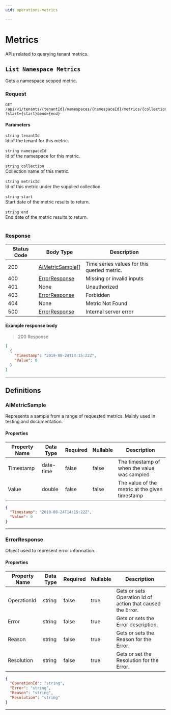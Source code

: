 ```yaml
---
uid: operations-metrics

---
```


# Metrics
APIs related to querying tenant metrics.

## `List Namespace Metrics`

<a id="opIdQuery_List Namespace Metrics"></a>

Gets a namespace scoped metric.

### Request
```text 
GET /api/v1/tenants/{tenantId}/namespaces/{namespaceId}/metrics/{collection}/{metricId}
?start={start}&end={end}
```

#### Parameters

`string tenantId`
<br/>Id of the tenant for this metric.<br/><br/>`string namespaceId`
<br/>Id of the namespace for this metric.<br/><br/>`string collection`
<br/>Collection name of this metric.<br/><br/>`string metricId`
<br/>Id of this metric under the supplied collection.<br/><br/>`string start`
<br/>Start date of the metric results to return.<br/><br/>`string end`
<br/>End date of the metric results to return.<br/><br/>

### Response

|Status Code|Body Type|Description|
|---|---|---|
|200|[AiMetricSample](#schemaaimetricsample)[]|Time series values for this queried metric.|
|400|[ErrorResponse](#schemaerrorresponse)|Missing or invalid inputs|
|401|None|Unauthorized|
|403|[ErrorResponse](#schemaerrorresponse)|Forbidden|
|404|None|Metric Not Found|
|500|[ErrorResponse](#schemaerrorresponse)|Internal server error|

#### Example response body
> 200 Response

```json
[
  {
    "Timestamp": "2019-08-24T14:15:22Z",
    "Value": 0
  }
]
```

---
## Definitions

### AiMetricSample

<a id="schemaaimetricsample"></a>
<a id="schema_AiMetricSample"></a>
<a id="tocSaimetricsample"></a>
<a id="tocsaimetricsample"></a>

Represents a sample from a range of requested metrics. Mainly used in testing and documentation.

#### Properties

|Property Name|Data Type|Required|Nullable|Description|
|---|---|---|---|---|
|Timestamp|date-time|false|false|The timestamp of when the value was sampled|
|Value|double|false|false|The value of the metric at the given timestamp|

```json
{
  "Timestamp": "2019-08-24T14:15:22Z",
  "Value": 0
}

```

---

### ErrorResponse

<a id="schemaerrorresponse"></a>
<a id="schema_ErrorResponse"></a>
<a id="tocSerrorresponse"></a>
<a id="tocserrorresponse"></a>

Object used to represent error information.

#### Properties

|Property Name|Data Type|Required|Nullable|Description|
|---|---|---|---|---|
|OperationId|string|false|true|Gets or sets Operation Id of action that caused the Error.|
|Error|string|false|true|Gets or sets the Error description.|
|Reason|string|false|true|Gets or sets the Reason for the Error.|
|Resolution|string|false|true|Gets or set the Resolution for the Error.|

```json
{
  "OperationId": "string",
  "Error": "string",
  "Reason": "string",
  "Resolution": "string"
}

```

---

